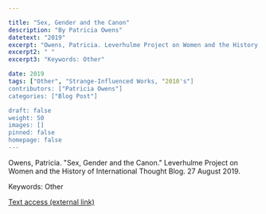 ```yaml
---

title: "Sex, Gender and the Canon"
description: "By Patricia Owens"
datetext: "2019"
excerpt: "Owens, Patricia. Leverhulme Project on Women and the History of International Thought Blog. 27 August 2019."
excerpt2: " "
excerpt3: "Keywords: Other"

date: 2019
tags: ["Other", "Strange-Influenced Works, "2010's"]
contributors: ["Patricia Owens"]
categories: ["Blog Post"]

draft: false
weight: 50
images: []
pinned: false
homepage: false
---
```


Owens, Patricia. "Sex, Gender and the Canon." Leverhulme Project on Women and the History of International Thought Blog. 27 August 2019.

Keywords: Other

[Text access (external link)](https://whit.web.ox.ac.uk/article/sex-gender-and-canon)
